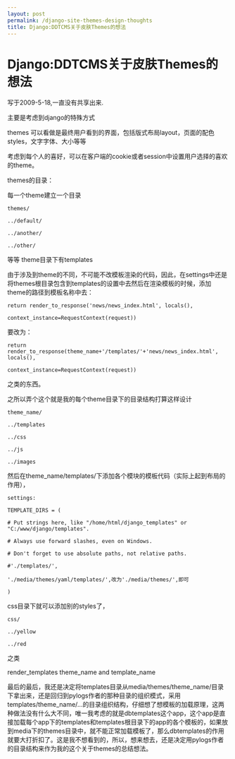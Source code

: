 ```yaml
---
layout: post
permalink: /django-site-themes-design-thoughts
title: Django:DDTCMS关于皮肤Themes的想法
---
```


# Django:DDTCMS关于皮肤Themes的想法 #


写于2009-5-18,一直没有共享出来.

主要是考虑到django的特殊方式

themes 可以看做是最终用户看到的界面，包括版式布局layout，页面的配色styles，文字字体、大小等等

考虑到每个人的喜好，可以在客户端的cookie或者session中设置用户选择的喜欢的theme。

themes的目录：

每一个theme建立一个目录

    themes/

    ../default/

    ../another/

    ../other/

等等 theme目录下有templates

由于涉及到theme的不同，不可能不改模板渲染的代码，因此，在settings中还是将themes根目录包含到templates的设置中去然后在渲染模板的时候，添加theme的路径到模板名称中去：

    return render_to_response('news/news_index.html', locals(),

    context_instance=RequestContext(request))

要改为：

    return render_to_response(theme_name+'/templates/'+'news/news_index.html', locals(),

    context_instance=RequestContext(request))

之类的东西。

之所以弄个这个就是我的每个theme目录下的目录结构打算这样设计

    theme_name/

    ../templates

    ../css

    ../js

    ../images

然后在theme_name/templates/下添加各个模块的模板代码（实际上起到布局的作用），

    settings:

    TEMPLATE_DIRS = (

    # Put strings here, like "/home/html/django_templates" or "C:/www/django/templates".

    # Always use forward slashes, even on Windows.

    # Don't forget to use absolute paths, not relative paths.

    #'./templates/',

    './media/themes/yaml/templates/',改为'./media/themes/',即可

    )

css目录下就可以添加别的styles了，

    css/

    ../yellow

    ../red

之类

render_templates theme_name and template_name

最后的最后，我还是决定将templates目录从media/themes/theme_name/目录下拿出来，还是回归到pylogs作者的那种目录的组织模式，采用templates/theme_name/...的目录组织结构，仔细想了想模板的加载原理，这两种做法没有什么大不同，唯一我考虑的就是dbtemplates这个app，这个app是直接加载每个app下的templates和templates根目录下的app的各个模板的，如果放到media下的themes目录中，就不能正常加载模板了，那么dbtemplates的作用就要大打折扣了。这是我不想看到的，所以，想来想去，还是决定用pylogs作者的目录结构来作为我的这个关于themes的总结想法。